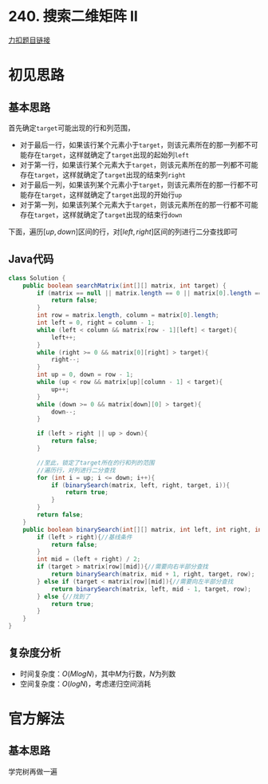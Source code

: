 # 240. 搜索二维矩阵 II

[力扣题目链接](https://leetcode-cn.com/problems/search-a-2d-matrix-ii/)


# 初见思路

## 基本思路
首先确定`target`可能出现的行和列范围，
- 对于最后一行，如果该行某个元素小于`target`，则该元素所在的那一列都不可能存在`target`，这样就确定了`target`出现的起始列`left`
- 对于第一行，如果该行某个元素大于`target`，则该元素所在的那一列都不可能存在`target`，这样就确定了`target`出现的结束列`right`
- 对于最后一列，如果该列某个元素小于`target`，则该元素所在的那一行都不可能存在`target`，这样就确定了`target`出现的开始行`up`
- 对于第一列，如果该列某个元素大于`target`，则该元素所在的那一行都不可能存在`target`，这样就确定了`target`出现的结束行`down`

下面，遍历$[up, down]$区间的行，对$[left, right]$区间的列进行二分查找即可

## Java代码

```java
class Solution {
    public boolean searchMatrix(int[][] matrix, int target) {
        if (matrix == null || matrix.length == 0 || matrix[0].length == 0){
            return false;
        }
        int row = matrix.length, column = matrix[0].length;
        int left = 0, right = column - 1;
        while (left < column && matrix[row - 1][left] < target){
            left++;
        }
        while (right >= 0 && matrix[0][right] > target){
            right--;
        }
        int up = 0, down = row - 1;
        while (up < row && matrix[up][column - 1] < target){
            up++;
        }
        while (down >= 0 && matrix[down][0] > target){
            down--;
        }

        if (left > right || up > down){
            return false;
        }

        //至此，锁定了target所在的行和列的范围
        //遍历行，对列进行二分查找
        for (int i = up; i <= down; i++){
            if (binarySearch(matrix, left, right, target, i)){
                return true;
            }
        }
        return false;
    }
    public boolean binarySearch(int[][] matrix, int left, int right, int target, int row){
        if (left > right){//基线条件
            return false;
        }
        int mid = (left + right) / 2;
        if (target > matrix[row][mid]){//需要向右半部分查找
            return binarySearch(matrix, mid + 1, right, target, row);
        } else if (target < matrix[row][mid]){//需要向左半部分查找
            return binarySearch(matrix, left, mid - 1, target, row);
        } else {//找到了
            return true;
        }
    }
}
```

## 复杂度分析
- 时间复杂度：$O(MlogN)$，其中$M$为行数，$N$为列数
- 空间复杂度：$O(logN)$，考虑递归空间消耗


# 官方解法

## 基本思路

学完树再做一遍